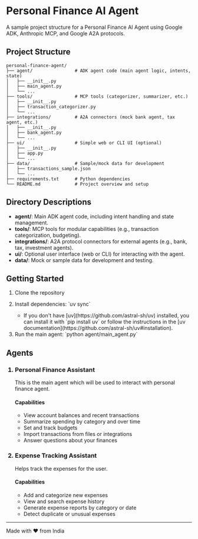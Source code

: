 <h1>Personal Finance AI Agent</h1>
<p>
A sample project structure for a Personal Finance AI Agent using Google ADK, Anthropic MCP, and Google A2A protocols.
</p>
<h2>Project Structure</h2>

```
personal-finance-agent/
├── agent/                # ADK agent code (main agent logic, intents, state)
│   ├── __init__.py
│   ├── main_agent.py
│   └── ...
├── tools/                # MCP tools (categorizer, summarizer, etc.)
│   ├── __init__.py
│   ├── transaction_categorizer.py
│   └── ...
├── integrations/         # A2A connectors (mock bank agent, tax agent, etc.)
│   ├── __init__.py
│   ├── bank_agent.py
│   └── ...
├── ui/                   # Simple web or CLI UI (optional)
│   ├── __init__.py
│   ├── app.py
│   └── ...
├── data/                 # Sample/mock data for development
│   ├── transactions_sample.json
│   └── ...
├── requirements.txt      # Python dependencies
└── README.md             # Project overview and setup
```

<h2>Directory Descriptions</h2>

- <b>agent/</b>: Main ADK agent code, including intent handling and state management.
- <b>tools/</b>: MCP tools for modular capabilities (e.g., transaction categorization, budgeting).
- <b>integrations/</b>: A2A protocol connectors for external agents (e.g., bank, tax, investment agents).
- <b>ui/</b>: Optional user interface (web or CLI) for interacting with the agent.
- <b>data/</b>: Mock or sample data for development and testing.

<h2>Getting Started</h2>
<ol>
   <li>Clone the repository</li>
   <li>
      <p>Install dependencies: `uv sync`</p>
      <ul>
         <li>
            If you don't have [uv](https://github.com/astral-sh/uv) installed, you can install it with `pip install uv` or follow the instructions in the [uv documentation](https://github.com/astral-sh/uv#installation).
         </li>
      </ul>
   </li>
   <li>Run the main agent: `python agent/main_agent.py`</li>
</ol>

<h2>Agents</h2>
<ol>
   <div>
      <h3>
         <li>
            Personal Finance Assistant
         </li>
      </h3>
      <p>
         This is the main agent which will be used to interact with personal finance agent. 
      </p>
      <h4>Capabilities</h4>
      <ul>
         <li>View account balances and recent transactions</li>
         <li>Summarize spending by category and over time</li>
         <li>Set and track budgets</li>
         <li>Import transactions from files or integrations</li>
         <li>Answer questions about your finances</li>
      </ul>
   </div>
   <div>
      <h3>
         <li>
            Expense Tracking Assistant
         </li>
      </h3>
      <p>
         Helps track the expenses for the user.
      </p>
      <h4>Capabilities</h4>
      <ul>
         <li>Add and categorize new expenses</li>
         <li>View and search expense history</li>
         <li>Generate expense reports by category or date</li>
         <li>Detect duplicate or unusual expenses</li>
      </ul>
   </div>
</ol>

---

Made with ❤️ from India
